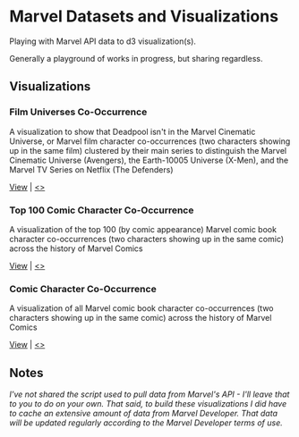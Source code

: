 # Marvel Datasets and Visualizations

Playing with Marvel API data to d3 visualization(s).

Generally a playground of works in progress, but sharing regardless.

## Visualizations

### Film Universes Co-Occurrence

  A visualization to show that Deadpool isn't in the Marvel Cinematic Universe, or Marvel film character co-occurrences (two characters showing up in the same film) clustered by their main series to distinguish the Marvel Cinematic Universe (Avengers), the Earth-10005 Universe (X-Men), and the Marvel TV Series on Netflix (The Defenders)

  [View](https://jeffreylancaster.github.io/marvel/matrix-universes/) | [<>](https://github.com/jeffreylancaster/marvel/blob/master/matrix-universes/index.html)

### Top 100 Comic Character Co-Occurrence

  A visualization of the top 100 (by comic appearance) Marvel comic book character co-occurrences (two characters showing up in the same comic) across the history of Marvel Comics

  [View](https://jeffreylancaster.github.io/marvel/matrix-100/) | [<>](https://github.com/jeffreylancaster/marvel/blob/master/matrix-100/index.html)

### Comic Character Co-Occurrence

  A visualization of all Marvel comic book character co-occurrences (two characters showing up in the same comic) across the history of Marvel Comics

  [View](https://jeffreylancaster.github.io/marvel/matrix/) | [<>](https://github.com/jeffreylancaster/marvel/blob/master/matrix/index.html)

## Notes

_I've not shared the script used to pull data from Marvel's API - I'll leave that to you to do on your own. That said, to build these visualizations I did have to cache an extensive amount of data from Marvel Developer. That data will be updated regularly according to the Marvel Developer terms of use._
